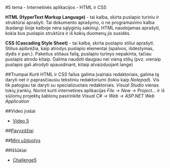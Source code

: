 ﻿#5 tema - Internetinės aplikacijos - HTML ir CSS

**HTML (HyperText Markup Language)** - tai kalba, skirta puslapio turiniu ir struktūrai aprašyti. Tai dokumento aprašymo, o ne programavimo kalba (kadangi šioje kalboje nėra sąlyginių sakinių). HTML naudojamas aprašyti, kokia bus puslapio struktūra ir iš kokių duomenų jis susidės.

**CSS (Cascading Style Sheet)** - tai kalba, skirta puslapio stiliui aprašyti. Stilius apibrėžia, kaip atrodys puslapio elementai (spalvos, išdėstymas, dydis ir pan.). Pakeitus stiliaus failą, puslapio turinys nepakinta, tačiau puslapis atrodo kitaip. Galima naudoti daugiau nei vieną stilių (pvz. vienaip puslapis gali atrodyti spausdinant, kitaip atvaizduojant lange)

##Trumpai
Kurti HTML ir CSS failus galima įvairiais redaktoriais, galima tą daryti net ir paprasčiausiu tekstiniu redaktoriumi (tokiu kaip *Notepad*). Vis tik patogiau tai daryti su specializuotais redaktoriais. *Visual Studio* vienas tokių įrankių. Norint kurti internetines aplikacijas *File -> New -> Project...* ir iš siūlomų projektų šablonų pasirinkite *Visual C# -> Web -> ASP.NET Web Application*

##Video įrašai
- [Video 5](https://github.com/niku-live/jpvs2015/blob/master/VIDEO.md#video-5)

##[Pavyzdžiai](https://github.com/niku-live/jpvs2015/tree/master/05%20tema%20-%20Web%20-%20HTML%20ir%20CSS/Examples)

##[Mini užduotys](https://github.com/niku-live/jpvs2015/tree/master/05%20tema%20-%20Web%20-%20HTML%20ir%20CSS/Mini%20Problems)

##Iššūkiai
- [Challenge5](https://github.com/niku-live/jpvs2015/blob/master/CHALLANGES.md#challange5)